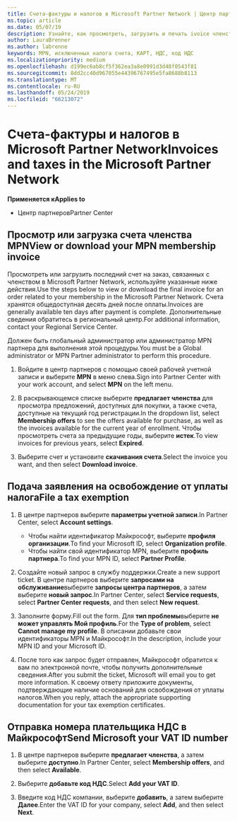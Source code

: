 ```yaml
---
title: Счета-фактуры и налогов в Microsoft Partner Network | Центр партнеров
ms.topic: article
ms.date: 05/07/19
description: Узнайте, как просмотреть, загрузить и печать ivoice членства MPN, а также файл для освобождение от налогов и отправлять в Майкрософт Ваш номер код НДС.
author: LauraBrenner
ms.author: labrenne
keywords: MPN, исключенных налога счета, КАРТ, НДС, код НДС
ms.localizationpriority: medium
ms.openlocfilehash: d199ec6ab8cf5f362ea3a8e0991d3d48f0543f81
ms.sourcegitcommit: 8dd2cc40d967055e44396767495e5fa8688b8113
ms.translationtype: MT
ms.contentlocale: ru-RU
ms.lasthandoff: 05/24/2019
ms.locfileid: "66213072"
---
```

# <a name="invoices-and-taxes-in-the-microsoft-partner-network"></a><span data-ttu-id="aee52-104">Счета-фактуры и налогов в Microsoft Partner Network</span><span class="sxs-lookup"><span data-stu-id="aee52-104">Invoices and taxes in the Microsoft Partner Network</span></span>

<span data-ttu-id="aee52-105">**Применяется к**</span><span class="sxs-lookup"><span data-stu-id="aee52-105">**Applies to**</span></span>

-  <span data-ttu-id="aee52-106">Центр партнеров</span><span class="sxs-lookup"><span data-stu-id="aee52-106">Partner Center</span></span>

## <a name="view-or-download-your-mpn-membership-invoice"></a><span data-ttu-id="aee52-107">Просмотр или загрузка счета членства MPN</span><span class="sxs-lookup"><span data-stu-id="aee52-107">View or download your MPN membership invoice</span></span>

<span data-ttu-id="aee52-108">Просмотреть или загрузить последний счет на заказ, связанных с членством в Microsoft Partner Network, используйте указанные ниже действия.</span><span class="sxs-lookup"><span data-stu-id="aee52-108">Use the steps below to view or download the final invoice for an order related to your membership in the Microsoft Partner Network.</span></span> <span data-ttu-id="aee52-109">Счета хранятся общедоступная десять дней после оплаты.</span><span class="sxs-lookup"><span data-stu-id="aee52-109">Invoices are generally available ten days after payment is complete.</span></span> <span data-ttu-id="aee52-110">Дополнительные сведения обратитесь в региональный центр.</span><span class="sxs-lookup"><span data-stu-id="aee52-110">For additional information, contact your Regional Service Center.</span></span>  

<span data-ttu-id="aee52-111">Должен быть глобальный администратор или администратор MPN партнера для выполнения этой процедуры.</span><span class="sxs-lookup"><span data-stu-id="aee52-111">You must be a Global administrator or MPN Partner administrator to perform this procedure.</span></span> 

1.  <span data-ttu-id="aee52-112">Войдите в центр партнеров с помощью своей рабочей учетной записи и выберите **MPN** в меню слева.</span><span class="sxs-lookup"><span data-stu-id="aee52-112">Sign into Partner Center with your work account, and select **MPN** on the left menu.</span></span>

4.  <span data-ttu-id="aee52-113">В раскрывающемся списке выберите **предлагает членства** для просмотра предложений, доступных для покупки, а также счета, доступные на текущий год регистрации.</span><span class="sxs-lookup"><span data-stu-id="aee52-113">In the dropdown list, select **Membership offers** to see the offers available for purchase, as well as the invoices available for the current year of enrollment.</span></span> <span data-ttu-id="aee52-114">Чтобы просмотреть счета за предыдущие годы, выберите **истек**.</span><span class="sxs-lookup"><span data-stu-id="aee52-114">To view invoices for previous years, select **Expired**.</span></span>

6.  <span data-ttu-id="aee52-115">Выберите счет и установите **скачивания счета**.</span><span class="sxs-lookup"><span data-stu-id="aee52-115">Select the invoice you want, and then select **Download invoice**.</span></span> 

## <a name="file-a-tax-exemption"></a><span data-ttu-id="aee52-116">Подача заявления на освобождение от уплаты налога</span><span class="sxs-lookup"><span data-stu-id="aee52-116">File a tax exemption</span></span>

1.  <span data-ttu-id="aee52-117">В центре партнеров выберите **параметры учетной записи**.</span><span class="sxs-lookup"><span data-stu-id="aee52-117">In Partner Center, select **Account settings**.</span></span>
    -   <span data-ttu-id="aee52-118">Чтобы найти идентификатор Майкрософт, выберите **профиля организации**.</span><span class="sxs-lookup"><span data-stu-id="aee52-118">To find your Microsoft ID, select **Organization profile**.</span></span>
    -   <span data-ttu-id="aee52-119">Чтобы найти свой идентификатор MPN, выберите **профиль партнера**.</span><span class="sxs-lookup"><span data-stu-id="aee52-119">To find your MPN ID, select **Partner Profile**.</span></span>

2.  <span data-ttu-id="aee52-120">Создайте новый запрос в службу поддержки.</span><span class="sxs-lookup"><span data-stu-id="aee52-120">Create a new support ticket.</span></span> <span data-ttu-id="aee52-121">В центре партнеров выберите **запросами на обслуживание**выберите **запросы центра партнеров**, а затем выберите **новый запрос**.</span><span class="sxs-lookup"><span data-stu-id="aee52-121">In Partner Center, select **Service requests**, select **Partner Center requests**, and then select **New request**.</span></span>

3.  <span data-ttu-id="aee52-122">Заполните форму.</span><span class="sxs-lookup"><span data-stu-id="aee52-122">Fill out the form.</span></span> <span data-ttu-id="aee52-123">Для **тип проблемы**выберите **не может управлять Мой профиль**.</span><span class="sxs-lookup"><span data-stu-id="aee52-123">For the **Type of problem**, select **Cannot manage my profile**.</span></span> <span data-ttu-id="aee52-124">В описании добавьте свои идентификаторы MPN и Майкрософт.</span><span class="sxs-lookup"><span data-stu-id="aee52-124">In the description, include your MPN ID and your Microsoft ID.</span></span>

4.  <span data-ttu-id="aee52-125">После того как запрос будет отправлен, Майкрософт обратится к вам по электронной почте, чтобы получить дополнительные сведения.</span><span class="sxs-lookup"><span data-stu-id="aee52-125">After you submit the ticket, Microsoft will email you to get more information.</span></span> <span data-ttu-id="aee52-126">К своему ответу приложите документы, подтверждающие наличие оснований для освобождения от уплаты налогов.</span><span class="sxs-lookup"><span data-stu-id="aee52-126">When you reply, attach the appropriate supporting documentation for your tax exemption certificates.</span></span>

## <a name="send-microsoft-your-vat-id-number"></a><span data-ttu-id="aee52-127">Отправка номера плательщика НДС в Майкрософт</span><span class="sxs-lookup"><span data-stu-id="aee52-127">Send Microsoft your VAT ID number</span></span>
1.  <span data-ttu-id="aee52-128">В центре партнеров выберите **предлагает членства**, а затем выберите **доступно**.</span><span class="sxs-lookup"><span data-stu-id="aee52-128">In Partner Center, select **Membership offers**, and then select **Available**.</span></span> 

2.  <span data-ttu-id="aee52-129">Выберите **добавьте код НДС**.</span><span class="sxs-lookup"><span data-stu-id="aee52-129">Select **Add your VAT ID**.</span></span> 

3.  <span data-ttu-id="aee52-130">Введите код НДС компании, выберите **добавить**, а затем выберите **Далее**.</span><span class="sxs-lookup"><span data-stu-id="aee52-130">Enter the VAT ID for your company, select **Add**, and then select **Next**.</span></span> 

